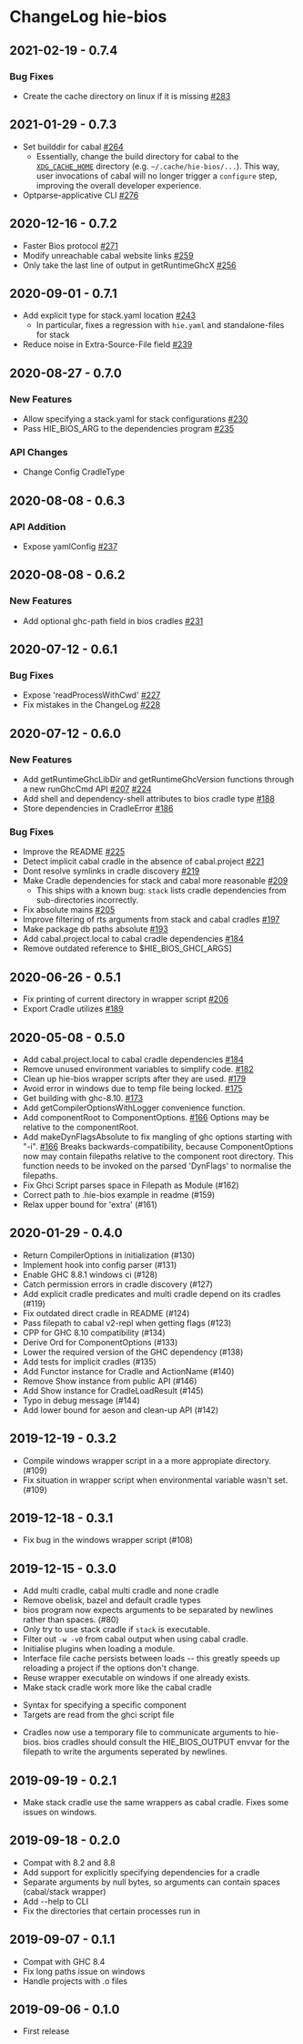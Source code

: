 # ChangeLog hie-bios

## 2021-02-19 - 0.7.4

### Bug Fixes

* Create the cache directory on linux if it is missing [#283](https://github.com/mpickering/hie-bios/pull/283)

## 2021-01-29 - 0.7.3

* Set builddir for cabal [#264](https://github.com/mpickering/hie-bios/pull/264)
  * Essentially, change the build directory for cabal to the [`XDG_CACHE_HOME`](https://specifications.freedesktop.org/basedir-spec/basedir-spec-latest.html)
    directory (e.g. `~/.cache/hie-bios/...`). This way, user
    invocations of cabal will no longer trigger a `configure` step, improving
    the overall developer experience.
* Optparse-applicative CLI [#276](https://github.com/mpickering/hie-bios/pull/276)

## 2020-12-16 - 0.7.2

* Faster Bios protocol [#271](https://github.com/mpickering/hie-bios/pull/271)
* Modify unreachable cabal website links [#259](https://github.com/mpickering/hie-bios/pull/259)
* Only take the last line of output in getRuntimeGhcX [#256](https://github.com/mpickering/hie-bios/pull/256)

## 2020-09-01 - 0.7.1

* Add explicit type for stack.yaml location [#243](https://github.com/mpickering/hie-bios/pull/243)
  * In particular, fixes a regression with `hie.yaml` and standalone-files for stack
* Reduce noise in Extra-Source-File field [#239](https://github.com/mpickering/hie-bios/pull/239)

## 2020-08-27 - 0.7.0

### New Features

* Allow specifying a stack.yaml for stack configurations [#230](https://github.com/mpickering/hie-bios/pull/230)
* Pass HIE_BIOS_ARG to the dependencies program [#235](https://github.com/mpickering/hie-bios/pull/235)

### API Changes

* Change Config CradleType

## 2020-08-08 - 0.6.3

### API Addition

* Expose yamlConfig [#237](https://github.com/mpickering/hie-bios/pull/237)

## 2020-08-08 - 0.6.2

### New Features

* Add optional ghc-path field in bios cradles [#231](https://github.com/mpickering/hie-bios/pull/231)

## 2020-07-12 - 0.6.1

### Bug Fixes

* Expose 'readProcessWithCwd' [#227](https://github.com/mpickering/hie-bios/pull/227)
* Fix mistakes in the ChangeLog [#228](https://github.com/mpickering/hie-bios/pull/228)

## 2020-07-12 - 0.6.0

### New Features

* Add getRuntimeGhcLibDir and getRuntimeGhcVersion functions through a new runGhcCmd API [#207](https://github.com/mpickering/hie-bios/pull/207) [#224](https://github.com/mpickering/hie-bios/pull/224)
* Add shell and dependency-shell attributes to bios cradle type [#188](https://github.com/mpickering/hie-bios/pull/188)
* Store dependencies in CradleError [#186](https://github.com/mpickering/hie-bios/pull/186)

### Bug Fixes

* Improve the README [#225](https://github.com/mpickering/hie-bios/pull/225)
* Detect implicit cabal cradle in the absence of cabal.project [#221](https://github.com/mpickering/hie-bios/pull/221)
* Dont resolve symlinks in cradle discovery [#219](https://github.com/mpickering/hie-bios/pull/219)
* Make Cradle dependencies for stack and cabal more reasonable [#209](https://github.com/mpickering/hie-bios/pull/209)
  * This ships with a known bug: `stack` lists cradle dependencies from
	sub-directories incorrectly.
* Fix absolute mains [#205](https://github.com/mpickering/hie-bios/pull/205)
* Improve filtering of rts arguments from stack and cabal cradles [#197](https://github.com/mpickering/hie-bios/pull/197)
* Make package db paths absolute [#193](https://github.com/mpickering/hie-bios/pull/193)
* Add cabal.project.local to cabal cradle dependencies [#184](https://github.com/mpickering/hie-bios/pull/184)
* Remove outdated reference to $HIE_BIOS_GHC[_ARGS]

## 2020-06-26 - 0.5.1

* Fix printing of current directory in wrapper script [#206](https://github.com/mpickering/hie-bios/pull/206)
* Export Cradle utilizes [#189](https://github.com/mpickering/hie-bios/pull/189)

## 2020-05-08 - 0.5.0

* Add cabal.project.local to cabal cradle dependencies [#184](https://github.com/mpickering/hie-bios/pull/184)
* Remove unused environment variables to simplify code. [#182](https://github.com/mpickering/hie-bios/pull/182)
* Clean up hie-bios wrapper scripts after they are used. [#179](https://github.com/mpickering/hie-bios/pull/179)
* Avoid error in windows due to temp file being locked. [#175](https://github.com/mpickering/hie-bios/pull/175)
* Get building with ghc-8.10. [#173](https://github.com/mpickering/hie-bios/pull/173)
* Add getCompilerOptionsWithLogger convenience function.
* Add componentRoot to ComponentOptions. [#166](https://github.com/mpickering/hie-bios/pull/166)
Options may be relative to the componentRoot.
* Add makeDynFlagsAbsolute to fix mangling of ghc options starting with "-i". [#166](https://github.com/mpickering/hie-bios/pull/166)
Breaks backwards-compatibility, because ComponentOptions now may contain
filepaths relative to the component root directory.
This function needs to be invoked on the parsed 'DynFlags' to normalise the filepaths.
* Fix Ghci Script parses space in Filepath as Module (#162)
* Correct path to .hie-bios example in readme (#159)
* Relax upper bound for 'extra' (#161)

## 2020-01-29 - 0.4.0

* Return CompilerOptions in initialization (#130)
* Implement hook into config parser (#131)
* Enable GHC 8.8.1 windows ci (#128)
* Catch permission errors in cradle discovery (#127)
* Add explicit cradle predicates and multi cradle depend on its cradles (#119)
* Fix outdated direct cradle in README (#124)
* Pass filepath to cabal v2-repl when getting flags (#123)
* CPP for GHC 8.10 compatibility (#134)
* Derive Ord for ComponentOptions (#133)
* Lower the required version of the GHC dependency (#138)
* Add tests for implicit cradles (#135)
* Add Functor instance for Cradle and ActionName (#140)
* Remove Show instance from public API (#146)
* Add Show instance for CradleLoadResult (#145)
* Typo in debug message (#144)
* Add lower bound for aeson and clean-up API (#142)

## 2019-12-19 - 0.3.2

* Compile windows wrapper script in a a more appropiate directory. (#109)
* Fix situation in wrapper script when environmental variable wasn't set. (#109)

## 2019-12-18 - 0.3.1

* Fix bug in the windows wrapper script (#108)

## 2019-12-15 - 0.3.0

* Add multi cradle, cabal multi cradle and none cradle
* Remove obelisk, bazel and default cradle types
* bios program now expects arguments to be separated by newlines rather than
spaces. (#80)
* Only try to use stack cradle if `stack` is executable.
* Filter out `-w -v0` from cabal output when using cabal cradle.
* Initialise plugins when loading a module.
* Interface file cache persists between loads -- this greatly speeds up
reloading a project if the options don't change.
* Reuse wrapper executable on windows if one already exists.
* Make stack cradle work more like the cabal cradle
- Syntax for specifying a specific component
- Targets are read from the ghci script file
* Cradles now use a temporary file to communicate arguments to hie-bios.
bios cradles should consult the HIE_BIOS_OUTPUT envvar for the filepath to
write the arguments seperated by newlines.

## 2019-09-19 - 0.2.1

* Make stack cradle use the same wrappers as cabal cradle. Fixes some issues
on windows.

## 2019-09-18 - 0.2.0

* Compat with 8.2 and 8.8
* Add support for explicitly specifying dependencies for a cradle
* Separate arguments by null bytes, so arguments can contain spaces
(cabal/stack wrapper)
* Add --help to CLI
* Fix the directories that certain processes run in

## 2019-09-07 - 0.1.1

* Compat with GHC 8.4
* Fix long paths issue on windows
* Handle projects with .o files

## 2019-09-06 - 0.1.0

* First release
